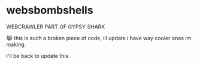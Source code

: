# websbombshells
WEBCRAWLER PART OF GYPSY SHARK

😹 this is such a broken piece of code, ill update i have way cooler ones im making. 

I'll be back to update this. 
